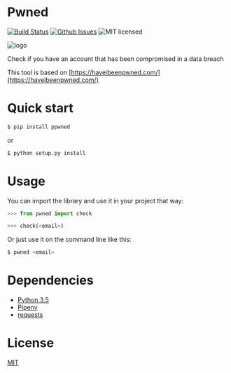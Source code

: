 # Pwned

[![Build Status](https://travis-ci.org/hudsonbrendon/pwned.svg?branch=master)](https://travis-ci.org/hudsonbrendon/pwned)
[![Github Issues](http://img.shields.io/github/issues/hudsonbrendon/pwned.svg?style=flat)](https://github.com/hudsonbrendon/pwned/issues?sort=updated&state=open)
![MIT licensed](https://img.shields.io/badge/license-MIT-blue.svg)

![logo](logo.jpg)

Check if you have an account that has been compromised in a data breach

This tool is based on [https://haveibeenpwned.com/](https://haveibeenpwned.com/)

# Quick start

```bash
$ pip install ppwned
```
or

```bash
$ python setup.py install
```

# Usage

You can import the library and use it in your project that way:

```python
>>> from pwned import check

>>> check(<email>)
```
Or just use it on the command line like this:

```bash
$ pwned <email>
```

# Dependencies

- [Python 3.5](https://www.python.org/downloads/release/python-350/)
- [Pipenv](https://github.com/kennethreitz/pipenv)
- [requests](http://docs.python-requests.org/en/latest/)

# License

[MIT](http://en.wikipedia.org/wiki/MIT_License)

